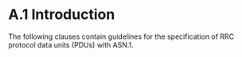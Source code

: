 # A.1 Introduction

The following clauses contain guidelines for the specification of RRC
protocol data units (PDUs) with ASN.1.